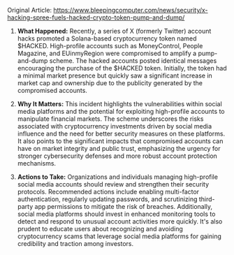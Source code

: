 Original Article: https://www.bleepingcomputer.com/news/security/x-hacking-spree-fuels-hacked-crypto-token-pump-and-dump/

1. **What Happened:**
   Recently, a series of X (formerly Twitter) account hacks promoted a Solana-based cryptocurrency token named $HACKED. High-profile accounts such as MoneyControl, People Magazine, and EUinmyRegion were compromised to amplify a pump-and-dump scheme. The hacked accounts posted identical messages encouraging the purchase of the $HACKED token. Initially, the token had a minimal market presence but quickly saw a significant increase in market cap and ownership due to the publicity generated by the compromised accounts.

2. **Why It Matters:**
   This incident highlights the vulnerabilities within social media platforms and the potential for exploiting high-profile accounts to manipulate financial markets. The scheme underscores the risks associated with cryptocurrency investments driven by social media influence and the need for better security measures on these platforms. It also points to the significant impacts that compromised accounts can have on market integrity and public trust, emphasizing the urgency for stronger cybersecurity defenses and more robust account protection mechanisms.

3. **Actions to Take:**
   Organizations and individuals managing high-profile social media accounts should review and strengthen their security protocols. Recommended actions include enabling multi-factor authentication, regularly updating passwords, and scrutinizing third-party app permissions to mitigate the risk of breaches. Additionally, social media platforms should invest in enhanced monitoring tools to detect and respond to unusual account activities more quickly. It's also prudent to educate users about recognizing and avoiding cryptocurrency scams that leverage social media platforms for gaining credibility and traction among investors.